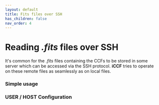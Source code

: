 ```yaml
---
layout: default
title: Fits files over SSH
has_children: false
nav_order: 4
---
```


# Reading <i>.fits</i> files over SSH

It's common for the _.fits_ files containing the CCFs to be stored in some
server which can be accessed via the SSH protocol. **iCCF** tries to operate on
these remote files as seamlessly as on local files.

### Simple usage



### USER / HOST Configuration